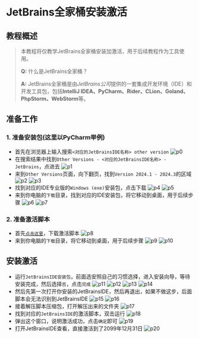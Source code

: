 # JetBrains全家桶安装激活

## 教程概述

> 本教程将仅教学JetBrains全家桶安装加激活，用于后续教程作为工具使用。
>
>**Q:** 什么是JetBrains全家桶？
>
>**A:** JetBrains全家桶是由*JetBrains公司*提供的一套集成开发环境（IDE）和开发工具包，包括**IntelliJ IDEA、PyCharm、Rider、CLion、Goland、PhpStorm、WebStorm**等。

## 准备工作

### 1. 准备安装包(这里以PyCharm举例)

- 首先在浏览器上输入搜索`<对应的JetBrainsIDE名称> other version`
![p0](../../img/foundation/p001/p0.png)
- 在搜索结果中找到`Other Versions - <对应的JetBrainsIDE名称> - JetBrains`，点进去
![p1](../../img/foundation/p001/p1.png)
- 来到`Other Versions`页面，向下翻页，找到`Version 2024.1 - 2024.3`的区域
![p2](../../img/foundation/p001/p2.png)
![p3](../../img/foundation/p001/p3.png)
- 找到对应的IDE专业版的`Windows (exe)`安装包，点击下载
![p4](../../img/foundation/p001/p4.png)
![p5](../../img/foundation/p001/p5.png)
- 来到你电脑的`下载`目录，找到对应的IDE安装包，将它移动到桌面，用于后续步骤
![p6](../../img/foundation/p001/p6.png)
![p7](../../img/foundation/p001/p7.png)

### 2. 准备激活脚本

- 首先[`点击这里`](https://enderg.lanzoum.com/i0aWN2ecyzle)，下载激活脚本
![p8](../../img/foundation/p001/p8.png)
- 来到你电脑的`下载`目录，将它移动到桌面，用于后续步骤
![p9](../../img/foundation/p001/p9.png)
![p10](../../img/foundation/p001/p10.png)

## 安装激活

- 运行`JetBrainsIDE安装包`，前面选安照自己的习惯选择，进入安装向导，等待安装完成，然后选择`否`，点击`完成`
![p11](../../img/foundation/p001/p11.png)
![p12](../../img/foundation/p001/p12.png)
![p13](../../img/foundation/p001/p13.png)
![p14](../../img/foundation/p001/p14.png)
- 然后先第一次打开你安装的JetBrainsIDE，然后再退出，如果不做这步，后面脚本会无法识别到JetBrainsIDE
![p15](../../img/foundation/p001/p15.png)
![p16](../../img/foundation/p001/p16.png)
- 接着解压脚本压缩包，打开解压出来的文件夹
![p17](../../img/foundation/p001/p17.png)
- 找到对应的`JetBrainsIDE`的激活脚本，双击运行
![p18](../../img/foundation/p001/p18.png)
- 弹出这个窗口，说明激活成功，点击`确定`即可
![p19](../../img/foundation/p001/p19.png)
- 打开JetBrainsIDE查看，直接激活到了2099年12月31日
![p20](../../img/foundation/p001/p20.png)
